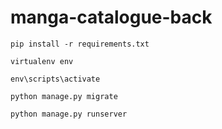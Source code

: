 # manga-catalogue-back

```
pip install -r requirements.txt

virtualenv env

env\scripts\activate

python manage.py migrate

python manage.py runserver
```